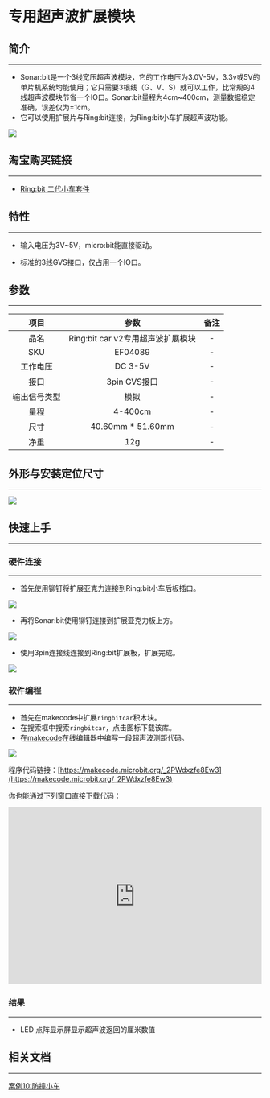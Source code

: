 # 专用超声波扩展模块

## 简介
---
- Sonar:bit是一个3线宽压超声波模块，它的工作电压为3.0V-5V，3.3v或5V的单片机系统均能使用；它只需要3根线（G、V、S）就可以工作，比常规的4线超声波模块节省一个IO口。Sonar:bit量程为4cm~400cm，测量数据稳定准确，误差仅为±1cm。
- 它可以使用扩展片与Ring:bit连接，为Ring:bit小车扩展超声波功能。
 
![](https://raw.githubusercontent.com/elecfreaks/learn-cn/master/microbitKit/ring_bit_v2/images/ring_bit_v2_sonar_01.jpg)


## 淘宝购买链接
---
- [Ring:bit 二代小车套件](https://item.taobao.com/item.htm?ft=t&id=608540718403)


## 特性
---
- 输入电压为3V~5V，micro:bit能直接驱动。

- 标准的3线GVS接口，仅占用一个IO口。

## 参数
---

 项目 | 参数 | 备注
 :-: | :-: |:-:
 品名|Ring:bit car v2专用超声波扩展模块|-
 SKU|EF04089|-
 工作电压|DC 3-5V|-
 接口|3pin GVS接口|-
 输出信号类型|模拟|-
 量程|4-400cm|-
 尺寸|40.60mm * 51.60mm|-
 净重|12g|-


## 外形与安装定位尺寸
---

![](https://raw.githubusercontent.com/elecfreaks/learn-cn/master/microbitKit/ring_bit_v2/images/ring_bit_v2_sonar_02.jpg)

## 快速上手
---	
### 硬件连接  
---

- 首先使用铆钉将扩展亚克力连接到Ring:bit小车后板插口。
 
![](https://raw.githubusercontent.com/elecfreaks/learn-cn/master/microbitKit/ring_bit_v2/images/ring_bit_v2_sonar_03.jpg)

- 再将Sonar:bit使用铆钉连接到扩展亚克力板上方。

![](https://raw.githubusercontent.com/elecfreaks/learn-cn/master/microbitKit/ring_bit_v2/images/ring_bit_v2_sonar_04.jpg)

- 使用3pin连接线连接到Ring:bit扩展板，扩展完成。

![](https://raw.githubusercontent.com/elecfreaks/learn-cn/master/microbitKit/ring_bit_v2/images/ring_bit_v2_sonar_05.jpg)

### 软件编程  
---

- 首先在makecode中扩展`ringbitcar`积木块。
- 在搜索框中搜索`ringbitcar`，点击图标下载该库。
- 在[makecode](https://makecode.microbit.org/)在线编辑器中编写一段超声波测距代码。


![](https://raw.githubusercontent.com/elecfreaks/learn-cn/master/microbitKit/ring_bit_v2/images/ring_bit_v2_sonar_06.png)

 程序代码链接：[https://makecode.microbit.org/_2PWdxzfe8Ew3](https://makecode.microbit.org/_2PWdxzfe8Ew3)

 你也能通过下列窗口直接下载代码：

 <div style="position:relative;height:0;padding-bottom:70%;overflow:hidden;"><iframe style="position:absolute;top:0;left:0;width:100%;height:100%;" src="https://makecode.microbit.org/#pub:_2PWdxzfe8Ew3" frameborder="0" sandbox="allow-popups allow-forms allow-scripts allow-same-origin"></iframe></div>

### 结果
---

- LED 点阵显示屏显示超声波返回的厘米数值

## 相关文档
---
[案例10:防撞小车](http://www.elecfreaks.com/learn-cn/microbitKit/ring_bit_v2/ring_bit_car_v2_case_10.html)

